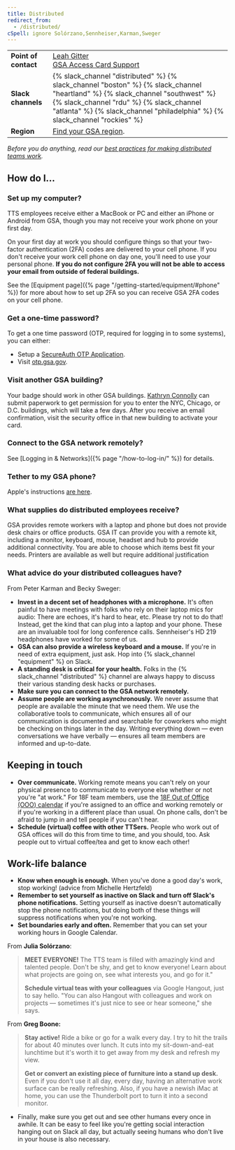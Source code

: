```yaml
---
title: Distributed
redirect_from:
  - /distributed/
cSpell: ignore Solórzano,Sennheiser,Karman,Sweger
---
```


<div class="table-wrapper">
  <table class="table-office-metadata">
    <tbody>
      <tr>
        <td class="col-key"><strong>Point of contact</strong></td>
        <td class="col-value">
          <a href="https://gsa-tts.slack.com/team/U01JME2KB41">Leah Gitter</a><br />
          <a href="mailto:hspd12.security@gsa.gov">GSA Access Card Support</a>
        </td>
      </tr>
      <tr>
        <td class="col-key">
          <strong>Slack channels</strong>
        </td>
        <td class="col-value">
          {% slack_channel "distributed" %}
          {% slack_channel "boston" %}
          {% slack_channel "heartland" %}
          {% slack_channel "southwest" %}
          {% slack_channel "rdu" %}
          {% slack_channel "atlanta" %}
          {% slack_channel "philadelphia" %}
          {% slack_channel "rockies" %}
        </td>
      </tr>
      <tr>
        <td class="col-key"><strong>Region</strong></td>
        <td class="col-value"><a href="https://www.gsa.gov/about-us/gsa-regions">Find your GSA region</a>.</td>
      </tr>
    </tbody>
  </table>
</div>

_Before you do anything, read our
[best practices for making distributed teams work](https://18f.gsa.gov/2015/10/15/best-practices-for-distributed-teams/)._

## How do I...

### Set up my computer?

TTS employees receive either a MacBook or PC and either an iPhone or Android from GSA, though you may not
receive your work phone on your first day.

On your first day at work you should configure things so that your two-factor
authentication (2FA) codes are delivered to your cell phone. If you don't
receive your work cell phone on day one, you'll need to use your personal phone.
**If you do not configure 2FA you will not be able to access your email from
outside of federal buildings.**

See the [Equipment page]({% page "/getting-started/equipment/#phone" %}) for
more about how to set up 2FA so you can receive GSA 2FA codes on your cell
phone.

### Get a one-time password?

To get a one time password (OTP, required for logging in to some systems), you
can either:

- Setup a
  [SecureAuth OTP Application](https://insite.gsa.gov/employee-resources/information-technology/do-it-yourself-self-help/telework-technology/secureauth).
- Visit [otp.gsa.gov](https://otp.gsa.gov).

### Visit another GSA building?

Your badge should work in other GSA buildings.
<a href="https://gsa-tts.slack.com/messages/@kathryn/">Kathryn Connolly</a> can
submit paperwork to get permission for you to enter the NYC, Chicago, or D.C.
buildings, which will take a few days. After you receive an email confirmation,
visit the security office in that new building to activate your card.

### Connect to the GSA network remotely?

See [Logging in &amp; Networks]({% page "/how-to-log-in/" %}) for details.

### Tether to my GSA phone?

Apple's instructions [are here](https://support.apple.com/en-us/HT204023).

### What supplies do distributed employees receive?

GSA provides remote workers with a laptop and phone but does not provide
desk chairs or office products.  GSA IT can provide you with a remote kit, including a monitor, keyboard, mouse, headset and hub to provide additional connectivity.   You are able to choose which items best fit your needs.  Printers are available as well but require additional justification 

### What advice do your distributed colleagues have?

From Peter Karman and Becky Sweger:

- **Invest in a decent set of headphones with a microphone.** It's often painful
  to have meetings with folks who rely on their laptop mics for audio: There are
  echoes, it's hard to hear, etc. Please try not to do that! Instead, get the
  kind that can plug into a laptop and your phone. These are an invaluable tool
  for long conference calls. Sennheiser's HD 219 headphones have worked for some
  of us.
- **GSA can also provide a wireless keyboard and a mouse.** If you're in need of
  extra equipment, just ask. Hop into {% slack_channel "equipment" %} on Slack.
- **A standing desk is critical for your health.** Folks in the
  {% slack_channel "distributed" %} channel are always happy to discuss their
  various standing desk hacks or purchases.
- **Make sure you can connect to the GSA network remotely.**
- **Assume people are working asynchronously.** We never assume that people are
  available the minute that we need them. We use the collaborative tools to
  communicate, which ensures all of our communication is documented and
  searchable for coworkers who might be checking on things later in the day.
  Writing everything down — even conversations we have verbally — ensures all
  team members are informed and up-to-date.

## Keeping in touch

- **Over communicate.** Working remote means you can't rely on your physical
  presence to communicate to everyone else whether or not you're "at work." For
  18F team members, use the
  [18F Out of Office (OOO) calendar](https://www.google.com/calendar/embed?src=gsa.gov_bth7useo0eeiicjgos2di6ph8k%40group.calendar.google.com&ctz=America/New_York)
  if you're assigned to an office and working remotely or if you're working in a
  different place than usual. On phone calls, don't be afraid to jump in and
  tell people if you can't hear.
- **Schedule (virtual) coffee with other TTSers.** People who work out of GSA
  offices will do this from time to time, and you should, too. Ask people out to
  virtual coffee/tea and get to know each other!

## Work-life balance

- **Know when enough is enough.** When you've done a good day's work, stop
  working! (advice from Michelle Hertzfeld)
- **Remember to set yourself as inactive on Slack and turn off Slack's phone
  notifications.** Setting yourself as inactive doesn't automatically stop the
  phone notifications, but doing both of these things will suppress
  notifications when you're not working.
- **Set boundaries early and often.** Remember that you can set your working
  hours in Google Calendar.

From **Julia Solórzano**:

> **MEET EVERYONE!** The TTS team is filled with amazingly kind and talented
> people. Don't be shy, and get to know everyone! Learn about what projects are
> going on, see what interests you, and go for it."
>
> **Schedule virtual teas with your colleagues** via Google Hangout, just to say
> hello. "You can also Hangout with colleagues and work on projects — sometimes
> it's just nice to see or hear someone," she says.

From **Greg Boone:**

> **Stay active!** Ride a bike or go for a walk every day. I try to hit the
> trails for about 40 minutes over lunch. It cuts into my sit-down-and-eat
> lunchtime but it's worth it to get away from my desk and refresh my view.
>
> **Get or convert an existing piece of furniture into a stand up desk.** Even
> if you don't use it all day, every day, having an alternative work surface can
> be really refreshing. Also, if you have a newish iMac at home, you can use the
> Thunderbolt port to turn it into a second monitor.

- Finally, make sure you get out and see other humans every once in awhile. It
  can be easy to feel like you're getting social interaction hanging out on
  Slack all day, but actually seeing humans who don't live in your house is also
  necessary.
